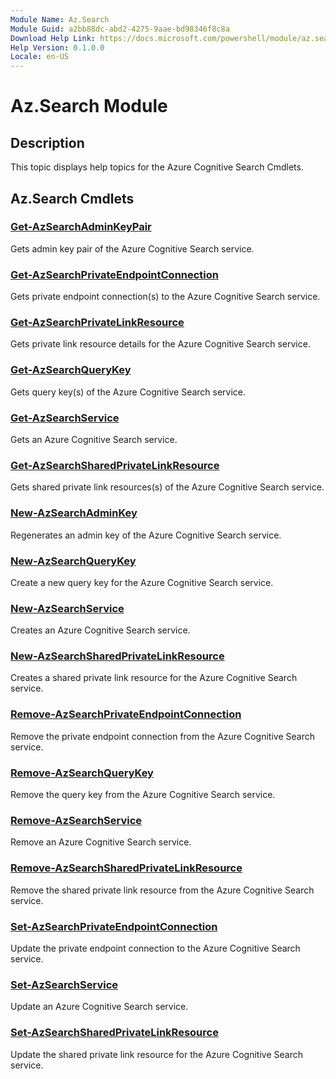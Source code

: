 ```yaml
---
Module Name: Az.Search
Module Guid: a2bb88dc-abd2-4275-9aae-bd98346f8c8a
Download Help Link: https://docs.microsoft.com/powershell/module/az.search
Help Version: 0.1.0.0
Locale: en-US
---
```


# Az.Search Module
## Description
This topic displays help topics for the Azure Cognitive Search Cmdlets.

## Az.Search Cmdlets
### [Get-AzSearchAdminKeyPair](Get-AzSearchAdminKeyPair.md)
Gets admin key pair of the Azure Cognitive Search service.

### [Get-AzSearchPrivateEndpointConnection](Get-AzSearchPrivateEndpointConnection.md)
Gets private endpoint connection(s) to the Azure Cognitive Search service.

### [Get-AzSearchPrivateLinkResource](Get-AzSearchPrivateLinkResource.md)
Gets private link resource details for the Azure Cognitive Search service.

### [Get-AzSearchQueryKey](Get-AzSearchQueryKey.md)
Gets query key(s) of the Azure Cognitive Search service.

### [Get-AzSearchService](Get-AzSearchService.md)
Gets an Azure Cognitive Search service.

### [Get-AzSearchSharedPrivateLinkResource](Get-AzSearchSharedPrivateLinkResource.md)
Gets shared private link resources(s) of the Azure Cognitive Search service.

### [New-AzSearchAdminKey](New-AzSearchAdminKey.md)
Regenerates an admin key of the Azure Cognitive Search service.

### [New-AzSearchQueryKey](New-AzSearchQueryKey.md)
Create a new query key for the Azure Cognitive Search service.

### [New-AzSearchService](New-AzSearchService.md)
Creates an Azure Cognitive Search service.

### [New-AzSearchSharedPrivateLinkResource](New-AzSearchSharedPrivateLinkResource.md)
Creates a shared private link resource for the Azure Cognitive Search service.

### [Remove-AzSearchPrivateEndpointConnection](Remove-AzSearchPrivateEndpointConnection.md)
Remove the private endpoint connection from the Azure Cognitive Search service.

### [Remove-AzSearchQueryKey](Remove-AzSearchQueryKey.md)
Remove the query key from the Azure Cognitive Search service.

### [Remove-AzSearchService](Remove-AzSearchService.md)
Remove an Azure Cognitive Search service.

### [Remove-AzSearchSharedPrivateLinkResource](Remove-AzSearchSharedPrivateLinkResource.md)
Remove the shared private link resource from the Azure Cognitive Search service.

### [Set-AzSearchPrivateEndpointConnection](Set-AzSearchPrivateEndpointConnection.md)
Update the private endpoint connection to the Azure Cognitive Search service.

### [Set-AzSearchService](Set-AzSearchService.md)
Update an Azure Cognitive Search service.

### [Set-AzSearchSharedPrivateLinkResource](Set-AzSearchSharedPrivateLinkResource.md)
Update the shared private link resource for the Azure Cognitive Search service.

